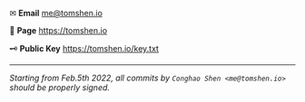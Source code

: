 ✉ **Email** me@tomshen.io

📝 **Page** https://tomshen.io

🗝 **Public Key** https://tomshen.io/key.txt

<hr>

*Starting from Feb.5th 2022, all commits by `Conghao Shen <me@tomshen.io>` should be properly signed.*
